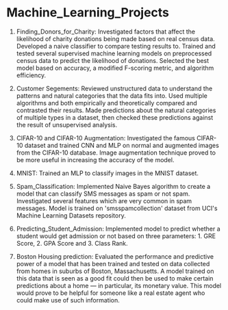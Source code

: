 # Machine_Learning_Projects
1. Finding_Donors_for_Charity: Investigated factors that affect the likelihood of charity donations being made based on real census data. Developed a naive classifier to compare testing results to. Trained and tested several supervised machine learning models on preprocessed census data to predict the likelihood of donations. Selected the best model based on accuracy, a modified F-scoring metric, and algorithm efficiency.

2. Customer Segements: Reviewed unstructured data to understand the patterns and natural categories that the data fits into. Used multiple algorithms and both empirically and theoretically compared and contrasted their results. Made predictions about the natural categories of multiple types in a dataset, then checked these predictions against the result of unsupervised analysis.

3. CIFAR-10 and CIFAR-10 Augmentation:  Investigated the famous CIFAR-10 dataset and trained CNN and MLP on normal and augmented images from the CIFAR-10 database. Image augmentation technique proved to be more useful in increasing the accuracy of the model.

4. MNIST: Trained an MLP to classify images in the MNIST dataset.

5. Spam_Classification: Implemented Naive Bayes algorithm to create a model that can classify SMS messages as spam or not spam. Investigated several features which are very common in spam messages. Model is trained on 'smsspamcollection' dataset from UCI's Machine Learning Datasets repository.

6. Predicting_Student_Admission: Implemented model to predict whether a student would get admission or not based on three parameters: 1. GRE Score, 2. GPA Score and 3. Class Rank.

7. Boston Housing prediction: Evaluated the performance and predictive power of a model that has been trained and tested on data collected from homes in suburbs of Boston, Massachusetts. A model trained on this data that is seen as a good fit could then be used to make certain predictions about a home — in particular, its monetary value. This model would prove to be helpful for someone like a real estate agent who could make use of such information.

